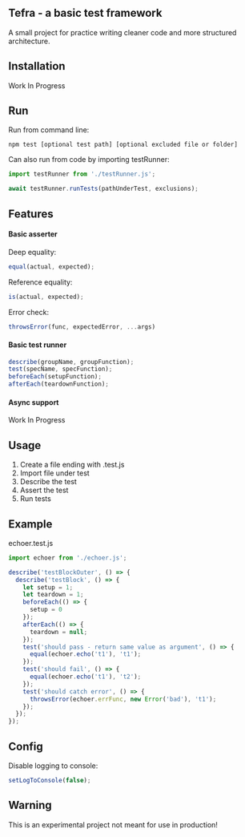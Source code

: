 ## Tefra - a basic test framework
A small project for practice writing cleaner code and more structured architecture.

## Installation
Work In Progress

## Run
Run from command line:
```
npm test [optional test path] [optional excluded file or folder]
```

Can also run from code by importing testRunner:
```js
import testRunner from './testRunner.js';

await testRunner.runTests(pathUnderTest, exclusions);
```

## Features
#### Basic asserter
Deep equality:
```js
equal(actual, expected);
```

Reference equality:
```js
is(actual, expected);
```

Error check:
```js
throwsError(func, expectedError, ...args)
```

#### Basic test runner
```js
describe(groupName, groupFunction);
test(specName, specFunction);
beforeEach(setupFunction);
afterEach(teardownFunction);
```

#### Async support
Work In Progress

## Usage
1. Create a file ending with .test.js
2. Import file under test
3. Describe the test
4. Assert the test
5. Run tests

## Example
echoer.test.js
```js
import echoer from './echoer.js';

describe('testBlockOuter', () => {
  describe('testBlock', () => {
    let setup = 1;
    let teardown = 1;
    beforeEach(() => {
      setup = 0
    });
    afterEach(() => {
      teardown = null;
    });
    test('should pass - return same value as argument', () => {
      equal(echoer.echo('t1'), 't1');
    });
    test('should fail', () => {
      equal(echoer.echo('t1'), 't2');
    });
    test('should catch error', () => {
      throwsError(echoer.errFunc, new Error('bad'), 't1');
    });
  });
});
```

## Config
Disable logging to console:
```js
setLogToConsole(false);
```

## Warning
This is an experimental project not meant for use in production!